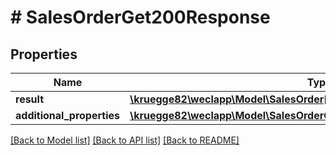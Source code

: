 # # SalesOrderGet200Response

## Properties

Name | Type | Description | Notes
------------ | ------------- | ------------- | -------------
**result** | [**\kruegge82\weclapp\Model\SalesOrder[]**](SalesOrder.md) |  | [optional]
**additional_properties** | [**\kruegge82\weclapp\Model\SalesOrderGet200ResponseAdditionalProperties**](SalesOrderGet200ResponseAdditionalProperties.md) |  | [optional]

[[Back to Model list]](../../README.md#models) [[Back to API list]](../../README.md#endpoints) [[Back to README]](../../README.md)
